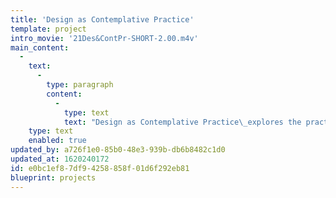 ```yaml
---
title: 'Design as Contemplative Practice'
template: project
intro_movie: '21Des&ContPr-SHORT-2.00.m4v'
main_content:
  -
    text:
      -
        type: paragraph
        content:
          -
            type: text
            text: "Design as Contemplative Practice\_explores the practice of giving pure attention and mindfulness to the design process as a means to serve true insight and to heighten the creative potential."
    type: text
    enabled: true
updated_by: a726f1e0-85b0-48e3-939b-db6b8482c1d0
updated_at: 1620240172
id: e0bc1ef8-7df9-4258-858f-01d6f292eb81
blueprint: projects
---
```

